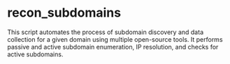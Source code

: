 # recon_subdomains
This script automates the process of subdomain discovery and data collection for a given domain using multiple open-source tools. It performs passive and active subdomain enumeration, IP resolution, and checks for active subdomains.
